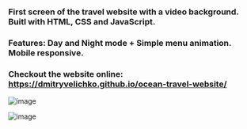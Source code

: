 ﻿### First screen of the travel website with a video background. Buitl with HTML, CSS and JavaScript. 
 
### Features: Day and Night mode + Simple menu animation. Mobile responsive.

### Checkout the website online: https://dmitryvelichko.github.io/ocean-travel-website/

![image](https://user-images.githubusercontent.com/42185328/141431877-0baf27f2-b77c-4792-95ed-470d16a36090.png)

![image](https://user-images.githubusercontent.com/42185328/141432153-1e4cb428-30e4-459f-88f9-710412f5b70c.png)
